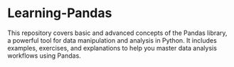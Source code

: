 # Learning-Pandas

This repository covers basic and advanced concepts of the Pandas library, a powerful tool for data manipulation and analysis in Python.
It includes examples, exercises, and explanations to help you master data analysis workflows using Pandas.
